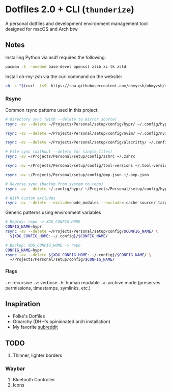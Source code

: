 # Dotfiles 2.0 + CLI (`thunderize`)

A personal dotfiles and development environment management tool designed for macOS and Arch btw

## Notes

Installing Python via asdf requires the following:

```sh
pacman -S --needed base-devel openssl zlib xz tk zstd
```

Install oh-my-zsh via the curl command on the website:

```sh
sh -c "$(curl -fsSL https://raw.githubusercontent.com/ohmyzsh/ohmyzsh/master/tools/install.sh)"
```

### Rsync

Common rsync patterns used in this project:

```sh
# Directory sync (with --delete to mirror source)
rsync -av --delete ~/Projects/Personal/setup/config/hypr/ ~/.config/hypr/

rsync -av --delete ~/Projects/Personal/setup/config/nvim/ ~/.config/nvim/

rsync -av --delete ~/Projects/Personal/setup/config/alacritty/ ~/.config/alacritty/

# File sync (without --delete for single files)
rsync -av ~/Projects/Personal/setup/config/zshrc ~/.zshrc

rsync -av ~/Projects/Personal/setup/config/tool-versions ~/.tool-versions

rsync -av ~/Projects/Personal/setup/config/omp.json ~/.omp.json

# Reverse sync (backup from system to repo)
rsync -av --delete ~/.config/hypr/ ~/Projects/Personal/setup/config/hypr/

# With custom excludes
rsync -av --delete --exclude=node_modules --exclude=.cache source/ target/
```

Generic patterns using environment variables

```sh
# Deploy: repo -> XDG_CONFIG_HOME
CONFIG_NAME=hypr
rsync -av --delete ~/Projects/Personal/setup/config/$CONFIG_NAME/ \
  ${XDG_CONFIG_HOME:-~/.config}/$CONFIG_NAME/

# Backup: XDG_CONFIG_HOME -> repo
CONFIG_NAME=hypr
rsync -av --delete ${XDG_CONFIG_HOME:-~/.config}/$CONFIG_NAME/ \
  ~/Projects/Personal/setup/config/$CONFIG_NAME/
```

#### Flags

`-r`: recursive
`-v`: verbose
`-h`: human readable
`-a`: archive mode (preserves permissions, timestamps, symlinks, etc.)

## Inspiration

- Folke's Dotfiles
- Omarchy (DHH's opinionated arch installation)
- My favorite [subreddit](https://reddit.com/r/unixporn)

## TODO

1. Thinner, lighter borders

### Waybar

1. Bluetooth Controller
2. Icons

